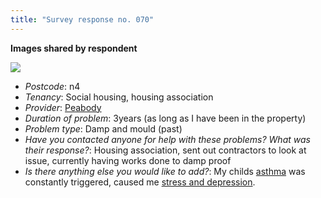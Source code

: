 ```yaml
---
title: "Survey response no. 070"
---
```

**Images shared by respondent**

<img src="https://elaraks.github.io/dampcapital/7.jpg">

- *Postcode*: n4  
- *Tenancy*: Social housing, housing association  
- *Provider*: [Peabody](providers/peabody) 
- *Duration of problem*: 3years (as long as I have been in the property)  
- *Problem type*: Damp and mould (past)  
- *Have you contacted anyone for help with these problems? What was their response?*: Housing association, sent out contractors to look at issue, currently having works done to damp proof 
- *Is there anything else you would like to add?*: My childs [asthma](cause-effect-affect/Asthma) was constantly triggered, caused me [stress and depression](cause-effect-affect/mental-health).

